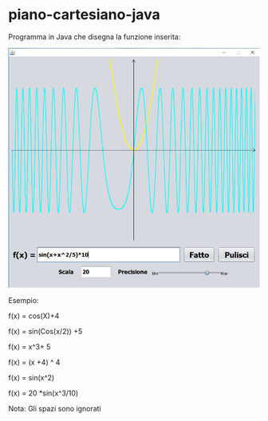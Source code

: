 # piano-cartesiano-java

Programma in Java che disegna la funzione inserita:

![alt text](https://github.com/ErliPan/piano-cartesiano-java/blob/master/screenshot.png)


Esempio:

f(x) = cos(X)+4

f(x) = sin(Cos(x/2)) +5

f(x) = x^3+ 5

f(x) = (x +4) ^ 4

f(x) = sin(x^2)

f(x) = 20 *sin(x^3/10)


Nota: Gli spazi sono ignorati
